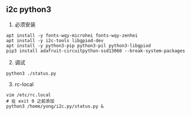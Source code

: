 ## i2c python3 

1. 必须安装
```shell
apt install -y fonts-wqy-microhei fonts-wqy-zenhei
apt install -y i2c-tools libgpiod-dev
apt install -y python3-pip python3-pil python3-libgpiod
pip3 install adafruit-circuitpython-ssd13060 --break-system-packages
```
2. 调试

```shell
python3 ./status.py
```
3. rc-local

```shell
vim /etc/rc.local
# 在 exit 0 之前添加
python3 /home/yong/i2c.py/status.py &
```



